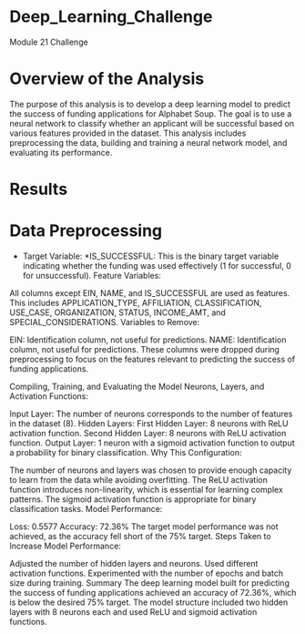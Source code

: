 # Deep_Learning_Challenge
Module 21 Challenge


# Overview of the Analysis
The purpose of this analysis is to develop a deep learning model to predict the success of funding applications for Alphabet Soup. The goal is to use a neural network to classify whether an applicant will be successful based on various features provided in the dataset. This analysis includes preprocessing the data, building and training a neural network model, and evaluating its performance.

# Results
# Data Preprocessing
* Target Variable:
*IS_SUCCESSFUL: This is the binary target variable indicating whether the funding was used effectively (1 for successful, 0 for unsuccessful).
Feature Variables:

All columns except EIN, NAME, and IS_SUCCESSFUL are used as features. This includes APPLICATION_TYPE, AFFILIATION, CLASSIFICATION, USE_CASE, ORGANIZATION, STATUS, INCOME_AMT, and SPECIAL_CONSIDERATIONS.
Variables to Remove:

EIN: Identification column, not useful for predictions.
NAME: Identification column, not useful for predictions.
These columns were dropped during preprocessing to focus on the features relevant to predicting the success of funding applications.

Compiling, Training, and Evaluating the Model
Neurons, Layers, and Activation Functions:

Input Layer: The number of neurons corresponds to the number of features in the dataset (8).
Hidden Layers:
First Hidden Layer: 8 neurons with ReLU activation function.
Second Hidden Layer: 8 neurons with ReLU activation function.
Output Layer: 1 neuron with a sigmoid activation function to output a probability for binary classification.
Why This Configuration:

The number of neurons and layers was chosen to provide enough capacity to learn from the data while avoiding overfitting. The ReLU activation function introduces non-linearity, which is essential for learning complex patterns. The sigmoid activation function is appropriate for binary classification tasks.
Model Performance:

Loss: 0.5577
Accuracy: 72.36%
The target model performance was not achieved, as the accuracy fell short of the 75% target.
Steps Taken to Increase Model Performance:

Adjusted the number of hidden layers and neurons.
Used different activation functions.
Experimented with the number of epochs and batch size during training.
Summary
The deep learning model built for predicting the success of funding applications achieved an accuracy of 72.36%, which is below the desired 75% target. The model structure included two hidden layers with 8 neurons each and used ReLU and sigmoid activation functions.
